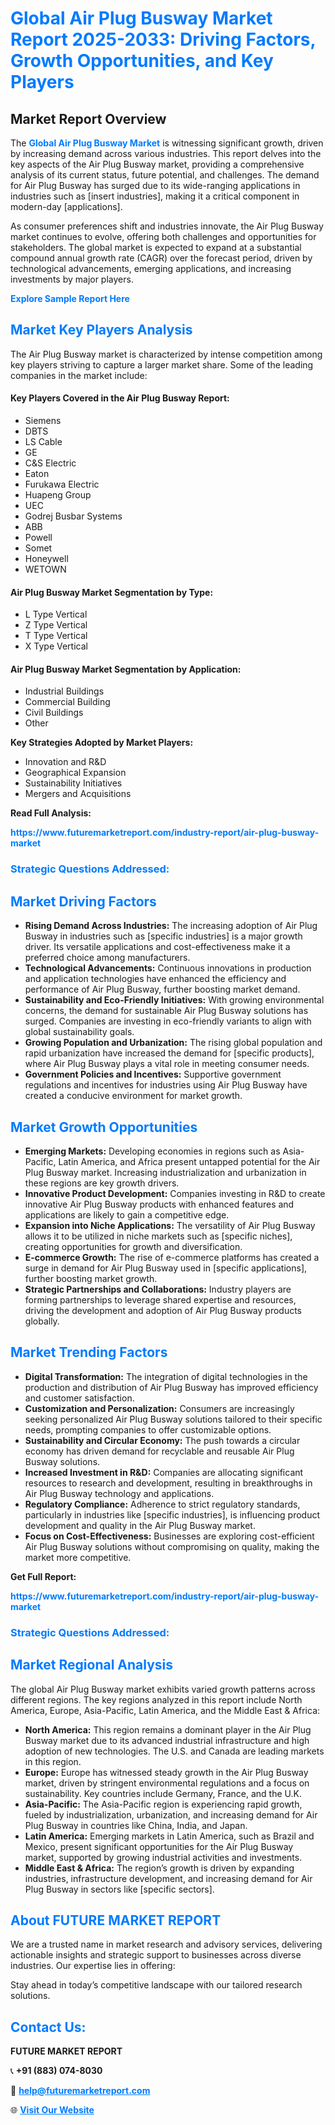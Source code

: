 <h1 style="color: #007BFF;">Global Air Plug Busway Market Report 2025-2033: Driving Factors, Growth Opportunities, and Key Players</h1>

<section id="overview">
<h2>Market Report Overview</h2>
<p>The <a href="https://www.futuremarketreport.com/industry-report/air-plug-busway-market" style="color: #007BFF; text-decoration: none;"><strong>Global Air Plug Busway Market</strong></a> is witnessing significant growth, driven by increasing demand across various industries. This report delves into the key aspects of the Air Plug Busway market, providing a comprehensive analysis of its current status, future potential, and challenges. The demand for Air Plug Busway has surged due to its wide-ranging applications in industries such as [insert industries], making it a critical component in modern-day [applications].</p>
<p>As consumer preferences shift and industries innovate, the Air Plug Busway market continues to evolve, offering both challenges and opportunities for stakeholders. The global market is expected to expand at a substantial compound annual growth rate (CAGR) over the forecast period, driven by technological advancements, emerging applications, and increasing investments by major players.</p>
</section>

<section id="overview">
<p><a href="https://www.futuremarketreport.com/request-sample/reportId=76911" style="color: #007BFF; text-decoration: none;"><strong>Explore Sample Report Here</strong></a></p>
</section>

<section id="key-players">
<h2 style="color: #007BFF;">Market Key Players Analysis</h2>
<p>The Air Plug Busway market is characterized by intense competition among key players striving to capture a larger market share. Some of the leading companies in the market include:</p>
<h4>Key Players Covered in the Air Plug Busway Report:</h4>
<ul><li>Siemens</li><li>DBTS</li><li>LS Cable</li><li>GE</li><li>C&amp;S Electric</li><li>Eaton</li><li>Furukawa Electric</li><li>Huapeng Group</li><li>UEC</li><li>Godrej Busbar Systems</li><li>ABB</li><li>Powell</li><li>Somet</li><li>Honeywell</li><li>WETOWN</li></ul>
<h4>Air Plug Busway Market Segmentation by Type:</h4>
<ul><li>L Type Vertical</li><li>Z Type Vertical</li><li>T Type Vertical</li><li>X Type Vertical</li></ul>

<h4>Air Plug Busway Market Segmentation by Application:</h4>
<ul><li>Industrial Buildings</li><li>Commercial Building</li><li>Civil Buildings</li><li>Other</li></ul>
<p><strong>Key Strategies Adopted by Market Players:</strong></p>
<ul>
<li>Innovation and R&D</li>
<li>Geographical Expansion</li>
<li>Sustainability Initiatives</li>
<li>Mergers and Acquisitions</li>
</ul>
</section>

<section>
<p><strong>Read Full Analysis: </strong></p><a href="https://www.futuremarketreport.com/industry-report/air-plug-busway-market" style="color: #007BFF; text-decoration: none;"><strong>https://www.futuremarketreport.com/industry-report/air-plug-busway-market</strong></a>
<h3 style="color: #007BFF;">Strategic Questions Addressed:</h3>
</section>

<section id="driving-factors">
<h2 style="color: #007BFF;">Market Driving Factors</h2>
<ul>
<li><strong>Rising Demand Across Industries:</strong> The increasing adoption of Air Plug Busway in industries such as [specific industries] is a major growth driver. Its versatile applications and cost-effectiveness make it a preferred choice among manufacturers.</li>
<li><strong>Technological Advancements:</strong> Continuous innovations in production and application technologies have enhanced the efficiency and performance of Air Plug Busway, further boosting market demand.</li>
<li><strong>Sustainability and Eco-Friendly Initiatives:</strong> With growing environmental concerns, the demand for sustainable Air Plug Busway solutions has surged. Companies are investing in eco-friendly variants to align with global sustainability goals.</li>
<li><strong>Growing Population and Urbanization:</strong> The rising global population and rapid urbanization have increased the demand for [specific products], where Air Plug Busway plays a vital role in meeting consumer needs.</li>
<li><strong>Government Policies and Incentives:</strong> Supportive government regulations and incentives for industries using Air Plug Busway have created a conducive environment for market growth.</li>
</ul>
</section>

<section id="growth-opportunities">
<h2 style="color: #007BFF;">Market Growth Opportunities</h2>
<ul>
<li><strong>Emerging Markets:</strong> Developing economies in regions such as Asia-Pacific, Latin America, and Africa present untapped potential for the Air Plug Busway market. Increasing industrialization and urbanization in these regions are key growth drivers.</li>
<li><strong>Innovative Product Development:</strong> Companies investing in R&D to create innovative Air Plug Busway products with enhanced features and applications are likely to gain a competitive edge.</li>
<li><strong>Expansion into Niche Applications:</strong> The versatility of Air Plug Busway allows it to be utilized in niche markets such as [specific niches], creating opportunities for growth and diversification.</li>
<li><strong>E-commerce Growth:</strong> The rise of e-commerce platforms has created a surge in demand for Air Plug Busway used in [specific applications], further boosting market growth.</li>
<li><strong>Strategic Partnerships and Collaborations:</strong> Industry players are forming partnerships to leverage shared expertise and resources, driving the development and adoption of Air Plug Busway products globally.</li>
</ul>
</section>

<section id="trending-factors">
<h2 style="color: #007BFF;">Market Trending Factors</h2>
<ul>
<li><strong>Digital Transformation:</strong> The integration of digital technologies in the production and distribution of Air Plug Busway has improved efficiency and customer satisfaction.</li>
<li><strong>Customization and Personalization:</strong> Consumers are increasingly seeking personalized Air Plug Busway solutions tailored to their specific needs, prompting companies to offer customizable options.</li>
<li><strong>Sustainability and Circular Economy:</strong> The push towards a circular economy has driven demand for recyclable and reusable Air Plug Busway solutions.</li>
<li><strong>Increased Investment in R&D:</strong> Companies are allocating significant resources to research and development, resulting in breakthroughs in Air Plug Busway technology and applications.</li>
<li><strong>Regulatory Compliance:</strong> Adherence to strict regulatory standards, particularly in industries like [specific industries], is influencing product development and quality in the Air Plug Busway market.</li>
<li><strong>Focus on Cost-Effectiveness:</strong> Businesses are exploring cost-efficient Air Plug Busway solutions without compromising on quality, making the market more competitive.</li>
</ul>
</section>

<section>
<p><strong>Get Full Report: </strong></p><a href="https://www.futuremarketreport.com/industry-report/air-plug-busway-market" style="color: #007BFF; text-decoration: none;"><strong>https://www.futuremarketreport.com/industry-report/air-plug-busway-market</strong></a>
<h3 style="color: #007BFF;">Strategic Questions Addressed:</h3>
</section>


<section id="regional-analysis">
<h2 style="color: #007BFF;">Market Regional Analysis</h2>
<p>The global Air Plug Busway market exhibits varied growth patterns across different regions. The key regions analyzed in this report include North America, Europe, Asia-Pacific, Latin America, and the Middle East & Africa:</p>
<ul>
<li><strong>North America:</strong> This region remains a dominant player in the Air Plug Busway market due to its advanced industrial infrastructure and high adoption of new technologies. The U.S. and Canada are leading markets in this region.</li>
<li><strong>Europe:</strong> Europe has witnessed steady growth in the Air Plug Busway market, driven by stringent environmental regulations and a focus on sustainability. Key countries include Germany, France, and the U.K.</li>
<li><strong>Asia-Pacific:</strong> The Asia-Pacific region is experiencing rapid growth, fueled by industrialization, urbanization, and increasing demand for Air Plug Busway in countries like China, India, and Japan.</li>
<li><strong>Latin America:</strong> Emerging markets in Latin America, such as Brazil and Mexico, present significant opportunities for the Air Plug Busway market, supported by growing industrial activities and investments.</li>
<li><strong>Middle East & Africa:</strong> The region’s growth is driven by expanding industries, infrastructure development, and increasing demand for Air Plug Busway in sectors like [specific sectors].</li>
</ul>
</section>

<footer>
<h2 style="color: #007BFF;">About FUTURE MARKET REPORT</h2>
<p>We are a trusted name in market research and advisory services, delivering actionable insights and strategic support to businesses across diverse industries. Our expertise lies in offering:</p>

<p>Stay ahead in today’s competitive landscape with our tailored research solutions.</p>

<h2 style="color: #007BFF;">Contact Us:</h2>
<p><strong>FUTURE MARKET REPORT</strong></p>
<p>📞 <strong>+91 (883) 074-8030</strong></p>
<p>📧 <strong><a href="mailto:help@futuremarketreport.com" style="color: #007BFF;">help@futuremarketreport.com</a></strong></p>
<p>🌐 <strong><a href="https://www.futuremarketreport.com/" style="color: #007BFF;">Visit Our Website</a></strong></p>
</footer>